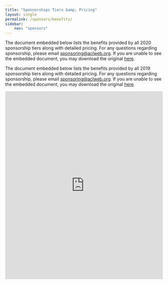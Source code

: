 ```yaml
---
title: "Sponsorships Tiers &amp; Pricing"
layout: single
permalink: /sponsors/benefits/
sidebar: 
    nav: "sponsors"
---
```


The document embedded below lists the benefits provided by all 2020 sponsorship tiers along with detailed pricing. For any questions regarding sponsorship, please email [sponsoring@aclweb.org](mailto:sponsoring@aclweb.org ). If you are unable to see the embedded document, you may download the original [here](/downloads/Sponsorship-2020-booklet.pdf).


The document embedded below lists the benefits provided by all 2019 sponsorship tiers along with detailed pricing. For any questions regarding sponsorship, please email [sponsoring@aclweb.org](mailto:sponsoring@aclweb.org ). If you are unable to see the embedded document, you may download the original [here](/downloads/Sponsorship-2019-booklet.doc).

<iframe class="scribd_iframe_embed" title="Sponsorship 2019 Booklet" src="https://www.scribd.com/embeds/397658665/content?start_page=1&view_mode=scroll&show_recommendations=false&access_key=key-51lzwmJE6seWwDZCxFcX" data-auto-height="true" data-aspect-ratio="null" scrolling="no" width="100%" height="600" frameborder="0"></iframe>

